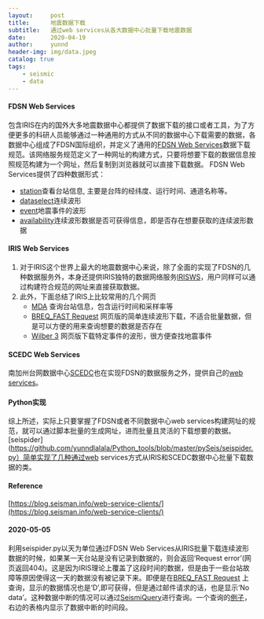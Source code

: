 ```yaml
---
layout:     post
title:      地震数据下载
subtitle:   通过web services从各大数据中心批量下载地震数据
date:       2020-04-19
author:     yunnd
header-img: img/data.jpeg
catalog: true
tags:
    - seismic
    - data
---
```

#### FDSN Web Services
包含IRIS在内的国外大多地震数据中心都提供了数据下载的接口或者工具，为了方便更多的科研人员能够通过一种通用的方式从不同的数据中心下载需要的数据，各数据中心组成了FDSN国际组织，并定义了通用的[FDSN Web Services](http://www.fdsn.org/webservices/)数据下载规范。该网络服务规范定义了一种网址的构建方式，只要将想要下载的数据信息按照规范构建为一个网址，然后复制到浏览器就可以直接下载数据。
FDSN Web Services提供了四种数据形式：  
* [station](http://www.fdsn.org/webservices/fdsnws-station-1.1.pdf)查看台站信息, 主要是台阵的经纬度、运行时间、通道名称等。
* [dataselect](http://www.fdsn.org/webservices/fdsnws-dataselect-1.1.pdf)连续波形
* [event](http://www.fdsn.org/webservices/fdsnws-event-1.2.pdf)地震事件的波形
* [availability](http://www.fdsn.org/webservices/fdsnws-availability-1.0.pdf)连续波形数据是否可获得信息，即是否存在想要获取的连续波形数据  

#### IRIS Web Services
1. 对于IRIS这个世界上最大的地震数据中心来说，除了全面的实现了FDSN的几种数据服务外，本身还提供IRIS独特的数据网络服务[IRISWS](https://service.iris.edu/)，用户同样可以通过构建符合规范的网址来直接获取数据。
2. 此外，下面总结了IRIS上比较常用的几个网页
    * [MDA](http://ds.iris.edu/mda/) 查询台站信息，包含运行时间和采样率等
    * [BREQ_FAST Request](http://ds.iris.edu/ds/nodes/dmc/forms/breqfast-request/) 网页版的简单连续波形下载，不适合批量数据，但是可以方便的用来查询想要的数据是否存在
    * [Wilber 3](http://ds.iris.edu/wilber3/find_event) 网页版下载特定事件的波形，很方便查找地震事件

#### SCEDC Web Services
南加州台网数据中心[SCEDC](https://scedc.caltech.edu/)也在实现FDSN的数据服务之外，提供自己的[web services](https://service.scedc.caltech.edu/)。
  
#### Python实现
综上所述，实际上只要掌握了FDSN或者不同数据中心web services构建网址的规范，就可以通过脚本批量的生成网址，进而批量且灵活的下载想要的数据。[seispider](https://github.com/yunndlalala/Python_tools/blob/master/pySeis/seispider.py）简单实现了几种通过web services方式从IRIS和SCEDC数据中心批量下载数据的类。

#### Reference  
[https://blog.seisman.info/web-service-clients/](https://blog.seisman.info/web-service-clients/)


#### 2020-05-05
利用seispider.py以天为单位通过FDSN Web Services从IRIS批量下载连续波形数据的时候，如果某一天台站是没有记录到数据的，则会返回‘Request error’(网页返回404)。这是因为IRIS理论上覆盖了这段时间的数据，但是由于一些台站故障等原因使得这一天的数据没有被记录下来。即便是在[BREQ_FAST Request](http://ds.iris.edu/ds/nodes/dmc/forms/breqfast-request/) 上查询，显示的数据情况也是‘D’,即可获得，但是通过邮件请求的话，也是显示‘No data’。这种数据中断的情况可以通过[SeismiQuery](http://ds.iris.edu/SeismiQuery/timeseries.htm)进行查询。一个查询的[例子](http://ds.iris.edu/cgi-bin/seismiquery/goat/goatframes.pl?TIMEQC=%2Fwww_dynamic%2Ftmp%2FSYNC%2Fsyncfile.16733.dmc4.0530&YEAR1=2019&JDAY1=213&hhmmss1=000000&YEAR2=2019&JDAY2=365&hhmmss2=235959&GAP=on&OVERLAP=on&QUALITY=All&VIEWGRAPH=View+Timeseries+%28GOAT%29)，右边的表格内显示了数据中断的时间段。


